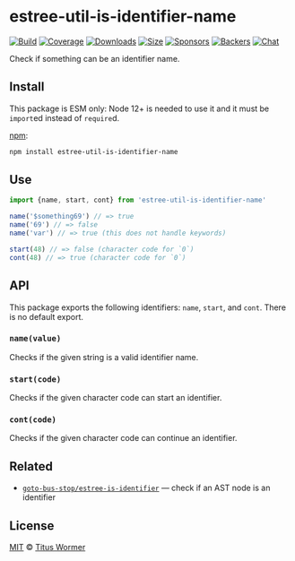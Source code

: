 # estree-util-is-identifier-name

[![Build][build-badge]][build]
[![Coverage][coverage-badge]][coverage]
[![Downloads][downloads-badge]][downloads]
[![Size][size-badge]][size]
[![Sponsors][sponsors-badge]][collective]
[![Backers][backers-badge]][collective]
[![Chat][chat-badge]][chat]

Check if something can be an identifier name.

## Install

This package is ESM only: Node 12+ is needed to use it and it must be `import`ed
instead of `require`d.

[npm][]:

```sh
npm install estree-util-is-identifier-name
```

## Use

```js
import {name, start, cont} from 'estree-util-is-identifier-name'

name('$something69') // => true
name('69') // => false
name('var') // => true (this does not handle keywords)

start(48) // => false (character code for `0`)
cont(48) // => true (character code for `0`)
```

## API

This package exports the following identifiers: `name`, `start`, and `cont`.
There is no default export.

### `name(value)`

Checks if the given string is a valid identifier name.

### `start(code)`

Checks if the given character code can start an identifier.

### `cont(code)`

Checks if the given character code can continue an identifier.

## Related

*   [`goto-bus-stop/estree-is-identifier`](https://github.com/goto-bus-stop/estree-is-identifier)
    — check if an AST node is an identifier

## License

[MIT][license] © [Titus Wormer][author]

<!-- Definitions -->

[build-badge]: https://github.com/syntax-tree/estree-util-is-identifier-name/workflows/main/badge.svg

[build]: https://github.com/syntax-tree/estree-util-is-identifier-name/actions

[coverage-badge]: https://img.shields.io/codecov/c/github/syntax-tree/estree-util-is-identifier-name.svg

[coverage]: https://codecov.io/github/syntax-tree/estree-util-is-identifier-name

[downloads-badge]: https://img.shields.io/npm/dm/estree-util-is-identifier-name.svg

[downloads]: https://www.npmjs.com/package/estree-util-is-identifier-name

[size-badge]: https://img.shields.io/bundlephobia/minzip/estree-util-is-identifier-name.svg

[size]: https://bundlephobia.com/result?p=estree-util-is-identifier-name

[sponsors-badge]: https://opencollective.com/unified/sponsors/badge.svg

[backers-badge]: https://opencollective.com/unified/backers/badge.svg

[collective]: https://opencollective.com/unified

[chat-badge]: https://img.shields.io/badge/chat-discussions-success.svg

[chat]: https://github.com/syntax-tree/unist/discussions

[npm]: https://docs.npmjs.com/cli/install

[license]: license

[author]: https://wooorm.com

